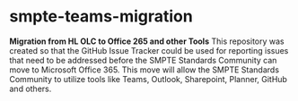# smpte-teams-migration

**Migration from HL OLC to Office 265 and other Tools**
This repository was created so that the GitHub Issue Tracker could be used for reporting issues that need to be addressed before the SMPTE Standards Community can move to Microsoft Office 365. This move will allow the SMPTE Standards Community to utilize tools like Teams, Outlook, Sharepoint, Planner, GitHub and others. 

